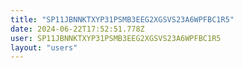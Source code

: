 ```yaml
---
title: "SP11JBNNKTXYP31PSMB3EEG2XGSVS23A6WPFBC1R5"
date: 2024-06-22T17:52:51.778Z
user: SP11JBNNKTXYP31PSMB3EEG2XGSVS23A6WPFBC1R5
layout: "users"
---
```

    